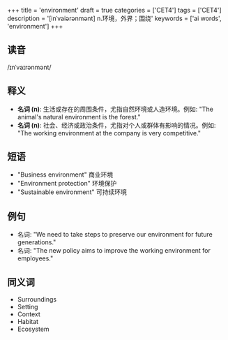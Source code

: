 +++
title = 'environment'
draft = true
categories = ['CET4']
tags = ['CET4']
description = '[inˈvaiərənmənt] n.环境，外界；围绕'
keywords = ['ai words', 'environment']
+++

## 读音
/ɪnˈvaɪrənmənt/

## 释义
- **名词 (n)**: 生活或存在的周围条件，尤指自然环境或人造环境。例如: "The animal's natural environment is the forest."
- **名词 (n)**: 社会、经济或政治条件，尤指对个人或群体有影响的情况。例如: "The working environment at the company is very competitive."

## 短语
- "Business environment" 商业环境
- "Environment protection" 环境保护
- "Sustainable environment" 可持续环境

## 例句
- 名词: "We need to take steps to preserve our environment for future generations."
- 名词: "The new policy aims to improve the working environment for employees."

## 同义词
- Surroundings
- Setting
- Context
- Habitat
- Ecosystem
